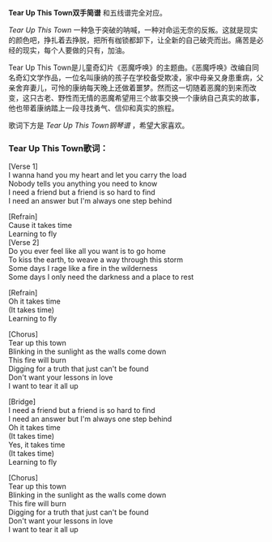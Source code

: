 

**Tear Up This Town双手简谱** 和五线谱完全对应。

_Tear Up This Town_
一种急于突破的呐喊，一种对命运无奈的反叛。这就是现实的颜色吧，挣扎着去挣脱，把所有枷锁都卸下，让全新的自己破壳而出。痛苦是必经的现实，每个人要做的只有，加油。

Tear Up This
Town是儿童奇幻片《恶魔呼唤》的主题曲。《恶魔呼唤》改编自同名奇幻文学作品，一位名叫康纳的孩子在学校备受欺凌，家中母亲又身患重病，父亲舍弃妻儿，可怜的康纳每天晚上还做着噩梦。然而这一切随着恶魔的到来而改变，这只古老、野性而无情的恶魔希望用三个故事交换一个康纳自己真实的故事，他也带着康纳踏上一段寻找勇气、信仰和真实的旅程。

歌词下方是 _Tear Up This Town钢琴谱_ ，希望大家喜欢。

### Tear Up This Town歌词：

[Verse 1]  
I wanna hand you my heart and let you carry the load  
Nobody tells you anything you need to know  
I need a friend but a friend is so hard to find  
I need an answer but I'm always one step behind

[Refrain]  
Cause it takes time  
Learning to fly  
[Verse 2]  
Do you ever feel like all you want is to go home  
To kiss the earth, to weave a way through this storm  
Some days I rage like a fire in the wilderness  
Some days I only need the darkness and a place to rest

[Refrain]  
Oh it takes time  
(It takes time)  
Learning to fly

[Chorus]  
Tear up this town  
Blinking in the sunlight as the walls come down  
This fire will burn  
Digging for a truth that just can't be found  
Don't want your lessons in love  
I want to tear it all up

[Bridge]  
I need a friend but a friend is so hard to find  
I need an answer but I'm always one step behind  
Oh it takes time  
(It takes time)  
Yes, it takes time  
(It takes time)  
Learning to fly

[Chorus]  
Tear up this town  
Blinking in the sunlight as the walls come down  
This fire will burn  
Digging for a truth that just can't be found  
Don't want your lessons in love  
I want to tear it all up

